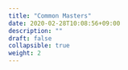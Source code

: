 ```yaml
---
title: "Common Masters"
date: 2020-02-28T10:08:56+09:00
description: ""
draft: false
collapsible: true
weight: 2
---
```

